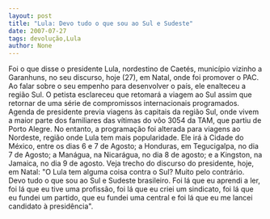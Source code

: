 ```yaml
---
layout: post
title: "Lula: Devo tudo o que sou ao Sul e Sudeste"
date: 2007-07-27
tags: devolução,Lula
author: None
---
```

Foi o que disse o presidente Lula, nordestino de Caet&eacute;s, munic&iacute;pio vizinho a Garanhuns, no seu discurso, hoje (27), em Natal, onde foi promover o PAC. Ao falar sobre o seu empenho para desenvolver o pa&iacute;s, ele enalteceu a regi&atilde;o Sul.
O petista esclareceu que retomar&aacute; a viagem ao Sul assim que retornar de uma s&eacute;rie de compromissos internacionais programados.
Agenda de presidente previa viagens &agrave;s capitais da regi&atilde;o Sul, onde vivem a maior parte dos familiares das v&iacute;timas do v&ocirc;o 3054 da TAM, que partiu de Porto Alegre. No entanto, a programa&ccedil;&atilde;o foi alterada para viagens ao Nordeste, regi&atilde;o onde Lula tem mais popularidade. 
Ele ir&aacute; &agrave; Cidade do M&eacute;xico, entre os dias 6 e 7 de Agosto; a Honduras, em Tegucigalpa, no dia 7 de Agosto; a Man&aacute;gua, na Nicar&aacute;gua, no dia 8 de agosto; e a Kingston, na Jamaica, no dia 9 de agosto. 
Veja trecho do discurso do presidente, hoje, em Natal:
&quot;O Lula tem alguma coisa contra o Sul? Muito pelo contr&aacute;rio. Devo tudo o que sou ao Sul e Sudeste brasileiro. Foi l&aacute; que eu aprendi a ler, foi l&aacute; que eu tive uma profiss&atilde;o, foi l&aacute; que eu criei um sindicato, foi l&aacute; que eu fundei um partido, que eu fundei uma central e foi l&aacute; que eu me lancei candidato &agrave; presid&ecirc;ncia&quot;. 
